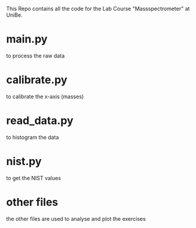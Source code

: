 This Repo contains all the code for the Lab Course "Massspectrometer" at UniBe.

# main.py
to process the raw data

# calibrate.py
to calibrate the x-axis (masses)

# read_data.py
to histogram the data

# nist.py
to get the NIST values

# other files
the other files are used to analyse and plot the exercises
